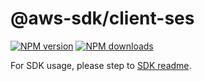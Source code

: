 # @aws-sdk/client-ses

[![NPM version](https://img.shields.io/npm/v/@aws-sdk/client-ses/beta.svg)](https://www.npmjs.com/package/@aws-sdk/client-ses)
[![NPM downloads](https://img.shields.io/npm/dm/@aws-sdk/client-ses.svg)](https://www.npmjs.com/package/@aws-sdk/client-ses)

For SDK usage, please step to [SDK readme](https://github.com/aws/aws-sdk-js-v3).
